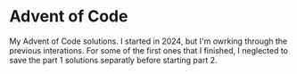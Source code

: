 # Advent of Code

My Advent of Code solutions. I started in 2024, but I'm owrking through the previous interations. For some of the first ones that I finished, I neglected to save the part 1 solutions separatly before starting part 2.
